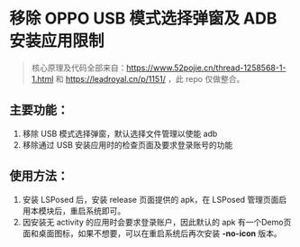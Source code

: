 # 移除 OPPO USB 模式选择弹窗及 ADB 安装应用限制

> 核心原理及代码全部来自：https://www.52pojie.cn/thread-1258568-1-1.html 和 https://leadroyal.cn/p/1151/ ，此 repo 仅做整合。

## 主要功能：

1. 移除 USB 模式选择弹窗，默认选择文件管理以使能 adb
2. 移除通过 USB 安装应用时的检查页面及要求登录账号的功能

## 使用方法：

1. 安装 LSPosed 后，安装 release 页面提供的 apk，在 LSPosed 管理页面启用本模块后，重启系统即可。
2. 因安装无 activity 的应用时会要求登录账户，因此默认的 apk 有一个Demo页面和桌面图标，如果不想要，可以在重启系统后再次安装 **-no-icon** 版本。
